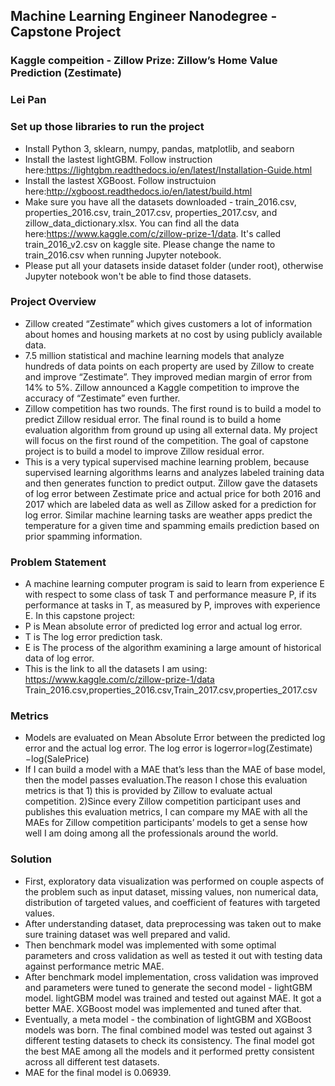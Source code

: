 ## Machine Learning Engineer Nanodegree - Capstone Project
### Kaggle compeition - Zillow Prize: Zillow’s Home Value Prediction (Zestimate)
### Lei Pan 
### Set up those libraries to run the project
* Install Python 3, sklearn, numpy, pandas, matplotlib, and seaborn
* Install the lastest lightGBM. Follow instruction here:https://lightgbm.readthedocs.io/en/latest/Installation-Guide.html
* Install the lastest XGBoost. Follow instructuion here:http://xgboost.readthedocs.io/en/latest/build.html
* Make sure you have all the datasets downloaded - train_2016.csv, properties_2016.csv, train_2017.csv, properties_2017.csv, and zillow_data_dictionary.xlsx. You can find all the data here:https://www.kaggle.com/c/zillow-prize-1/data. It's called train_2016_v2.csv on kaggle site. Please change the name to train_2016.csv when running Jupyter notebook.
* Please put all your datasets inside dataset folder (under root), otherwise Jupyter notebook won't be able to find those datasets.

### Project Overview
* Zillow created “Zestimate” which gives customers a lot of information about homes and housing markets at no cost by using publicly available data. 
* 7.5 million statistical and machine learning models that analyze hundreds of data points on each property are used by Zillow to create and improve “Zestimate”. They improved median margin of error from 14% to 5%. Zillow announced a Kaggle competition to improve the accuracy of “Zestimate” even further.
* Zillow competition has two rounds. The first round is to build a model to predict Zillow residual error. The final round is to build a home evaluation algorithm from ground up using all external data. My project will focus on the first round of the competition. The goal of capstone project is to build a model to improve Zillow residual error.
* This is a very typical supervised machine learning problem, because supervised learning algorithms learns and analyzes labeled training data and then generates function to predict output. Zillow gave the datasets of log error between Zestimate price and actual price for both 2016 and 2017 which are labeled data as well as Zillow asked for a prediction for log error. Similar machine learning tasks are weather apps predict the temperature for a given time and spamming emails prediction based on prior spamming information.

### Problem Statement
* A machine learning computer program is said to learn from experience E with respect to some class of task T and performance measure P, if its performance at tasks in T, as measured by P, improves with experience E. In this capstone project: 
* P is Mean absolute error of predicted log error and actual log error.
* T is The log error prediction task.
* E is The process of the algorithm examining a large amount of historical data of log error.
* This is the link to all the datasets I am using: https://www.kaggle.com/c/zillow-prize-1/data Train_2016.csv,properties_2016.csv,Train_2017.csv,properties_2017.csv 

### Metrics
* Models are evaluated on Mean Absolute Error between the predicted log error and the actual log error. The log error is logerror=log(Zestimate)−log(SalePrice)
* If I can build a model with a MAE that’s less than the MAE of base model, then the model passes evaluation.The reason I chose this evaluation metrics is that 1) this is provided by Zillow to evaluate actual competition. 2)Since every Zillow competition participant uses and publishes this evaluation metrics, I can compare my MAE with all the MAEs for Zillow competition participants’ models to get a sense how well I am doing among all the professionals around the world.

### Solution
* First, exploratory data visualization was performed on couple aspects of the problem such as input dataset, missing values, non numerical data, distribution of targeted values, and coefficient of features with targeted values. 
* After understanding dataset, data preprocessing was taken out to make sure training dataset was well prepared and valid. 
* Then benchmark model was implemented with some optimal parameters and cross validation as well as tested it out with testing data against performance metric MAE. 
* After benchmark model implementation, cross validation was improved and parameters were tuned to generate the second model - lightGBM model. lightGBM model was trained and tested out against MAE. It got a better MAE. XGBoost model was implemented and tuned after that. 
* Eventually, a meta model - the combination of lightGBM and XGBoost models was born. The final combined model was tested out against 3 different testing datasets to check its consistency. The final model got the best MAE among all the models and it performed pretty consistent across all different test datasets.
* MAE for the final model is 0.06939.
